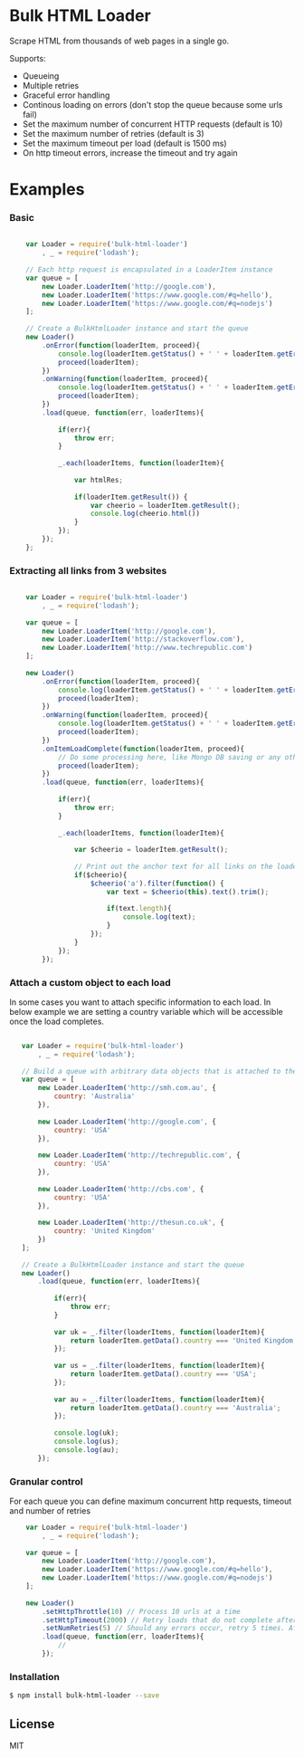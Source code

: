 # Bulk HTML Loader

Scrape HTML from thousands of web pages in a single go.

Supports:

  - Queueing
  - Multiple retries
  - Graceful error handling
  - Continous loading on errors (don't stop the queue because some urls fail)
  - Set the maximum number of concurrent HTTP requests (default is 10)
  - Set the maximum number of retries (default is 3)
  - Set the maximum timeout per load (default is 1500 ms)
  - On http timeout errors, increase the timeout and try again
  
# Examples

### Basic

```js

    var Loader = require('bulk-html-loader')
        , _ = require('lodash');
        
    // Each http request is encapsulated in a LoaderItem instance
    var queue = [
        new Loader.LoaderItem('http://google.com'),
        new Loader.LoaderItem('https://www.google.com/#q=hello'),
        new Loader.LoaderItem('https://www.google.com/#q=nodejs')
    ];
    
    // Create a BulkHtmlLoader instance and start the queue
    new Loader()
        .onError(function(loaderItem, proceed){
            console.log(loaderItem.getStatus() + ' ' + loaderItem.getError().code + ' ' + loaderItem.getError().errno + ' ' + loaderItem.getUrl());
            proceed(loaderItem);
        })
        .onWarning(function(loaderItem, proceed){
            console.log(loaderItem.getStatus() + ' ' + loaderItem.getError().code + ' ' + loaderItem.getError().errno + ' ' + loaderItem.getUrl());
            proceed(loaderItem);
        })
        .load(queue, function(err, loaderItems){
    
            if(err){
                throw err;
            }
    
            _.each(loaderItems, function(loaderItem){
    
                var htmlRes;
    
                if(loaderItem.getResult()) {
                    var cheerio = loaderItem.getResult();
                    console.log(cheerio.html())
                }
            });
        });
    };
```

### Extracting all links from 3 websites

```js

    var Loader = require('bulk-html-loader')
        , _ = require('lodash');
    
    var queue = [
        new Loader.LoaderItem('http://google.com'),
        new Loader.LoaderItem('http://stackoverflow.com'),
        new Loader.LoaderItem('http://www.techrepublic.com')
    ];
    
    new Loader()
        .onError(function(loaderItem, proceed){
            console.log(loaderItem.getStatus() + ' ' + loaderItem.getError().code + ' ' + loaderItem.getError().errno + ' ' + loaderItem.getUrl());
            proceed(loaderItem);
        })
        .onWarning(function(loaderItem, proceed){
            console.log(loaderItem.getStatus() + ' ' + loaderItem.getError().code + ' ' + loaderItem.getError().errno + ' ' + loaderItem.getUrl());
            proceed(loaderItem);
        })
        .onItemLoadComplete(function(loaderItem, proceed){
            // Do some processing here, like Mongo DB saving or any other async task
            proceed(loaderItem);
        })
        .load(queue, function(err, loaderItems){
    
            if(err){
                throw err;
            }
    
            _.each(loaderItems, function(loaderItem){
    
                var $cheerio = loaderItem.getResult();
                
                // Print out the anchor text for all links on the loaded page
                if($cheerio){
                    $cheerio('a').filter(function() {
                        var text = $cheerio(this).text().trim();
    
                        if(text.length){
                            console.log(text);
                        }
                    });
                }
            });
        });
```

### Attach a custom object to each load

In some cases you want to attach specific information to each load.
In below example we are setting a country variable which will be accessible once the load completes.

```js

   var Loader = require('bulk-html-loader')
       , _ = require('lodash');
   
   // Build a queue with arbitrary data objects that is attached to the LoaderItem
   var queue = [
       new Loader.LoaderItem('http://smh.com.au', {
           country: 'Australia'
       }),
   
       new Loader.LoaderItem('http://google.com', {
           country: 'USA'
       }),
   
       new Loader.LoaderItem('http://techrepublic.com', {
           country: 'USA'
       }),
   
       new Loader.LoaderItem('http://cbs.com', {
           country: 'USA'
       }),
   
       new Loader.LoaderItem('http://thesun.co.uk', {
           country: 'United Kingdom'
       })
   ];
   
   // Create a BulkHtmlLoader instance and start the queue
   new Loader()
       .load(queue, function(err, loaderItems){
   
           if(err){
               throw err;
           }
   
           var uk = _.filter(loaderItems, function(loaderItem){
               return loaderItem.getData().country === 'United Kingdom';
           });
   
           var us = _.filter(loaderItems, function(loaderItem){
               return loaderItem.getData().country === 'USA';
           });
   
           var au = _.filter(loaderItems, function(loaderItem){
               return loaderItem.getData().country === 'Australia';
           });
   
           console.log(uk);
           console.log(us);
           console.log(au);
       });

```

### Granular control

For each queue you can define maximum concurrent http requests, timeout and number of retries

```js
    var Loader = require('bulk-html-loader')
        , _ = require('lodash');
    
    var queue = [
        new Loader.LoaderItem('http://google.com'),
        new Loader.LoaderItem('https://www.google.com/#q=hello'),
        new Loader.LoaderItem('https://www.google.com/#q=nodejs')
    ];
    
    new Loader()
        .setHttpThrottle(10) // Process 10 urls at a time
        .setHttpTimeout(2000) // Retry loads that do not complete after 2 seconds
        .setNumRetries(5) // Should any errors occur, retry 5 times. After this the load is flagged as error and will not have a result
        .load(queue, function(err, loaderItems){
            //   
        });

```

### Installation

```sh
$ npm install bulk-html-loader --save
```

License
----

MIT
